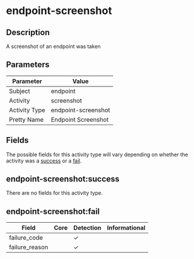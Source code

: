 endpoint-screenshot
===================

Description
-----------
A screenshot of an endpoint was taken

Parameters
----------
| Parameter     | Value               |
| ------------- | ------------------- |
| Subject       | endpoint            |
| Activity      | screenshot          |
| Activity Type | endpoint-screenshot |
| Pretty Name   | Endpoint Screenshot |


Fields
------

The possible fields for this activity type will vary depending on whether the activity was a [success](#endpoint-screenshotsuccess) or a [fail](#endpoint-screenshotfail).


endpoint-screenshot:success
---------------------------

There are no fields for this activity type.


endpoint-screenshot:fail
------------------------

| Field          | Core | Detection | Informational |
| -------------- | ---- | --------- | ------------- |
| failure_code   |      | &#10003;  |               |
| failure_reason |      | &#10003;  |               |